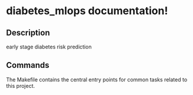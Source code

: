 # diabetes_mlops documentation!

## Description

early stage diabetes risk prediction

## Commands

The Makefile contains the central entry points for common tasks related to this project.

